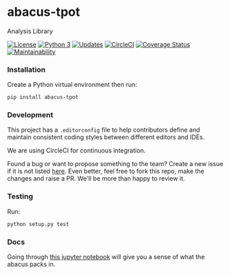 # abacus-tpot
Analysis Library

[![License](https://img.shields.io/badge/License-Apache%202.0-blue.svg)](https://opensource.org/licenses/Apache-2.0)
[![Python 3](https://pyup.io/repos/github/workforce-data-initiative/tpot-abacus/python-3-shield.svg)](https://pyup.io/repos/github/workforce-data-initiative/tpot-abacus/)
[![Updates](https://pyup.io/repos/github/workforce-data-initiative/tpot-abacus/shield.svg)](https://pyup.io/repos/github/workforce-data-initiative/tpot-abacus/)
[![CircleCI](https://circleci.com/gh/workforce-data-initiative/tpot-abacus.svg?style=svg)](https://circleci.com/gh/workforce-data-initiative/tpot-abacus)
[![Coverage Status](https://coveralls.io/repos/github/workforce-data-initiative/abacus-tpot/badge.svg)](https://coveralls.io/github/workforce-data-initiative/tpot-abacus)
[![Maintainability](https://api.codeclimate.com/v1/badges/c5a146f4dd1f46bf2eaa/maintainability)](https://codeclimate.com/github/workforce-data-initiative/abacus-tpot/maintainability)

### Installation

Create a Python virtual environment then run:

```bash
pip install abacus-tpot
```

### Development

This project has a `.editorconfig` file to help contributors define and maintain consistent coding styles between different editors and IDEs.

We are using CircleCI for continuous integration.

Found a bug or want to propose something to the team? Create a new issue if it is not listed [here](https://github.com/workforce-data-initiative/tpot-abacus/issues). Even better, feel free to fork this repo, make the changes and raise a PR. We'll be more than happy to review it.

### Testing

Run:
```bash
python setup.py test
```

### Docs

Going through [this jupyter notebook](https://github.com/workforce-data-initiative/tpot-abacus/blob/develop/abacus.ipynb) will give you a sense of what the abacus packs in.
